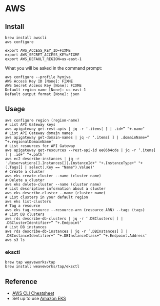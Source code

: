 # AWS

## Install

```shell
brew install awscli
aws configure
```

```shell
export AWS_ACCESS_KEY_ID=FIXME
export AWS_SECRET_ACCESS_KEY=FIXME
export AWS_DEFAULT_REGION=us-east-1
```

What you will be asked in the command prompt:

```shell
aws configure --profile hyniva
AWS Access Key ID [None]: FIXME
AWS Secret Access Key [None]: FIXME
Default region name [None]: us-east-1
Default output format [None]: json
```

## Usage

```shell
aws configure region (region-name)
# List API Gateway keys
aws apigateway get-rest-apis | jq -r ‘.items[ ] | .id+” “+.name’
# List API Gateway domain names
aws apigateway get-domain-names | jq -r ‘.items[ ] | .domainName+” “+.regionalDomainName’
# List resources for API Gateway
aws apigateway get-resources --rest-api-id ee86b4cde | jq -r ‘.items[ ] | .id+” “+.path’
aws ec2 describe-instances | jq -r '.Reservations[].Instances[]|.InstanceId+" "+.InstanceType+" "+(.Tags[] | select(.Key == "Name").Value)'
# Create a cluster
aws eks create-cluster --name (cluster name)
# Delete a cluster
aws eks delete-cluster --name (cluster name)
# List descriptive information about a cluster
aws eks describe-cluster --name (cluster name)
# List clusters in your default region
aws eks list-clusters
# Tag a resource
aws eks tag-resource --resource-arn (resource_ARN) --tags (tags)
# List DB clusters
aws rds describe-db-clusters | jq -r ‘.DBClusters[ ] | .DBClusterIdentifier+” “+.Endpoint’
# List DB instances
aws rds describe-db-instances | jq -r ‘.DBInstances[ ] | .DBInstanceIdentifier+” “+.DBInstanceClass+” “+.Endpoint.Address’
aws s3 ls
```

### eksctl

```shell
brew tap weaveworks/tap
brew install weaveworks/tap/eksctl
```

## Reference

- [AWS CLI Cheatsheet](https://www.bluematador.com/learn/aws-cli-cheatsheet)
- Set up to use [Amazon EKS](https://docs.aws.amazon.com/eks/latest/userguide/setting-up.html)
